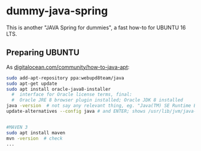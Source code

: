 # dummy-java-spring

This is another "JAVA Spring for dummies", a fast how-to for UBUNTU 16 LTS.

## Preparing UBUNTU

As [digitalocean.com/community/how-to-java-apt](https://www.digitalocean.com/community/tutorials/how-to-install-java-with-apt-get-on-ubuntu-16-04):
```sh
sudo add-apt-repository ppa:webupd8team/java
sudo apt-get update
sudo apt install oracle-java8-installer
  #  interface for Oracle license terms, final:
  #  Oracle JRE 8 browser plugin installed; Oracle JDK 8 installed
java -version  # not say any relevant thing, eg. "Java(TM) SE Runtime Environment (build 1.8.0_111-b14)"
update-alternatives --config java # and ENTER; shows /usr/lib/jvm/java-8-oracle/jre/bin/java


#MAVEN 3
sudo apt install maven
mvn -version  # check
...
